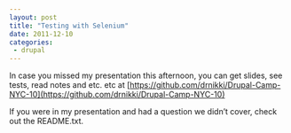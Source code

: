 ```yaml
---
layout: post
title: "Testing with Selenium"
date: 2011-12-10
categories: 
 - drupal
---
```


In case you missed my presentation this afternoon, you can get slides,
see tests, read notes and etc. etc at
[https://github.com/drnikki/Drupal-Camp-NYC-10](https://github.com/drnikki/Drupal-Camp-NYC-10)

If you were in my presentation and had a question we didn’t cover, check
out the README.txt.
